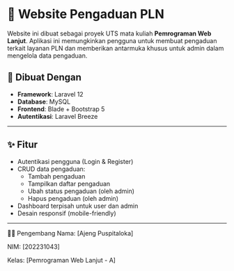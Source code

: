 # 📝 Website Pengaduan PLN

Website ini dibuat sebagai proyek UTS mata kuliah **Pemrograman Web Lanjut**. Aplikasi ini memungkinkan pengguna untuk membuat pengaduan terkait layanan PLN dan memberikan antarmuka khusus untuk admin dalam mengelola data pengaduan.

## 🔧 Dibuat Dengan

- **Framework**: Laravel 12
- **Database**: MySQL
- **Frontend**: Blade + Bootstrap 5
- **Autentikasi**: Laravel Breeze
---

## ✨ Fitur

- Autentikasi pengguna (Login & Register)
- CRUD data pengaduan:
  - Tambah pengaduan
  - Tampilkan daftar pengaduan
  - Ubah status pengaduan (oleh admin)
  - Hapus pengaduan (oleh admin)
- Dashboard terpisah untuk user dan admin
- Desain responsif (mobile-friendly)
---

👨‍💻 Pengembang
Nama: [Ajeng Puspitaloka]

NIM: [202231043]

Kelas: [Pemrograman Web Lanjut - A]


